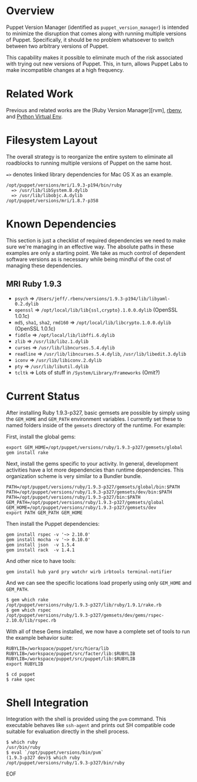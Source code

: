 Overview
====

Puppet Version Manager (identified as `puppet_version_manager`) is intended to
minimize the disruption that comes along with running multiple versions of
Puppet.  Specifically, it should be no problem whatsoever to switch between two
arbitrary versions of Puppet.

This capability makes it possible to eliminate much of the risk associated with
trying out new versions of Puppet.  This, in turn, allows Puppet Labs to make
incompatible changes at a high frequency.

Related Work
====

Previous and related works are the [Ruby Version Manager][rvm], [rbenv][rbenv],
and [Python Virtual Env][virtualenv].

[rbenv]: https://github.com/sstephenson/rbenv
[rmv]: https://rvm.io/
[virtualenv]: https://github.com/pypa/virtualenv/

Filesystem Layout
====

The overall strategy is to reorganize the entire system to eliminate all
roadblocks to running multiple versions of Puppet on the same host.

`=>` denotes linked library dependencies for Mac OS X as an example.

    /opt/puppet/versions/mri/1.9.3-p194/bin/ruby
      => /usr/lib/libSystem.B.dylib
      => /usr/lib/libobjc.A.dylib
    /opt/puppet/versions/mri/1.8.7-p358

Known Dependencies
====

This section is just a checklist of required dependencies we need to make sure
we're managing in an effective way.  The absolute paths in these examples are
only a starting point.  We take as much control of dependent software versions
as is necessary while being mindful of the cost of managing these dependencies.

MRI Ruby 1.9.3
----

 * `psych` => `/Users/jeff/.rbenv/versions/1.9.3-p194/lib/libyaml-0.2.dylib`
 * `openssl` => `/opt/local/lib/lib{ssl,crypto}.1.0.0.dylib` (OpenSSL 1.0.1c)
 * `md5`, `sha1`, `sha2`, `rmd160` => `/opt/local/lib/libcrypto.1.0.0.dylib`
   (OpenSSL 1.0.1c)
 * `fiddle` => `/opt/local/lib/libffi.6.dylib`
 * `zlib` => `/usr/lib/libz.1.dylib`
 * `curses` => `/usr/lib/libncurses.5.4.dylib`
 * `readline` => `/usr/lib/libncurses.5.4.dylib`, `/usr/lib/libedit.3.dylib`
 * `iconv` => `/usr/lib/libiconv.2.dylib`
 * `pty` => `/usr/lib/libutil.dylib`
 * `tcltk` => Lots of stuff in `/System/Library/Frameworks` (Omit?)

Current Status
====

After installing Ruby 1.9.3-p327, basic gemsets are possible by simply using
the `GEM_HOME` and `GEM_PATH` environment variables.  I currently set these to
named folders inside of the `gemsets` directory of the runtime.  For example:

First, install the global gems:

    export GEM_HOME=/opt/puppet/versions/ruby/1.9.3-p327/gemsets/global
    gem install rake

Next, install the gems specific to your activity.  In general, development
activities have a lot more dependencies than runtime dependencies.  This
organization scheme is very similar to a Bundler bundle.

    PATH=/opt/puppet/versions/ruby/1.9.3-p327/gemsets/global/bin:$PATH
    PATH=/opt/puppet/versions/ruby/1.9.3-p327/gemsets/dev/bin:$PATH
    PATH=/opt/puppet/versions/ruby/1.9.3-p327/bin:$PATH
    GEM_PATH=/opt/puppet/versions/ruby/1.9.3-p327/gemsets/global
    GEM_HOME=/opt/puppet/versions/ruby/1.9.3-p327/gemsets/dev
    export PATH GEM_PATH GEM_HOME

Then install the Puppet dependencies:

    gem install rspec -v '~> 2.10.0'
    gem install mocha -v '~> 0.10.0'
    gem install json  -v 1.5.4
    gem install rack  -v 1.4.1

And other nice to have tools:

    gem install hub yard pry watchr wirb irbtools terminal-notifier

And we can see the specific locations load properly using only `GEM_HOME` and
`GEM_PATH`.

    $ gem which rake
    /opt/puppet/versions/ruby/1.9.3-p327/lib/ruby/1.9.1/rake.rb
    $ gem which rspec
    /opt/puppet/versions/ruby/1.9.3-p327/gemsets/dev/gems/rspec-2.10.0/lib/rspec.rb

With all of these Gems installed, we now have a complete set of tools to run
the example behavior suite:

    RUBYLIB=/workspace/puppet/src/hiera/lib
    RUBYLIB=/workspace/puppet/src/facter/lib:$RUBYLIB
    RUBYLIB=/workspace/puppet/src/puppet/lib:$RUBYLIB
    export RUBYLIB

    $ cd puppet
    $ rake spec

Shell Integration
====

Integration with the shell is provided using the `pvm` command.  This
executable behaves like `ssh-agent` and prints out SH compatible code suitable
for evaluation directly in the shell process.

    $ which ruby
    /usr/bin/ruby
    $ eval `/opt/puppet/versions/bin/pvm`
    (1.9.3-p327 dev)$ which ruby
    /opt/puppet/versions/ruby/1.9.3-p327/bin/ruby

EOF
